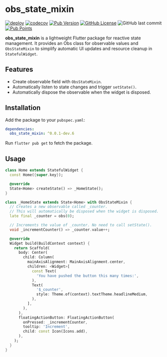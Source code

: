 # obs_state_mixin

[![deploy](https://github.com/albinpk/obs_state_mixin/actions/workflows/deploy.yml/badge.svg)](https://github.com/albinpk/obs_state_mixin/actions/workflows/deploy.yml)
[![codecov](https://codecov.io/github/albinpk/obs_state_mixin/graph/badge.svg?token=6OY333UOTH)](https://codecov.io/github/albinpk/obs_state_mixin)
[![Pub Version](https://img.shields.io/pub/v/obs_state_mixin)](https://pub.dev/packages/obs_state_mixin)
[![GitHub License](https://img.shields.io/github/license/albinpk/obs_state_mixin)](https://github.com/albinpk/obs_state_mixin/blob/dev/LICENSE)
![GitHub last commit](https://img.shields.io/github/last-commit/albinpk/obs_state_mixin)
[![Pub Points](https://img.shields.io/pub/points/obs_state_mixin)](https://pub.dev/packages/obs_state_mixin/score)

**obs_state_mixin** is a lightweight Flutter package for reactive state management. It provides an Obs class for observable values and `ObsStateMixin` to simplify automatic UI updates and resource cleanup in `StatefulWidget`.

## Features

- Create observable field with `ObsStateMixin`.
- Automatically listen to state changes and trigger `setState()`.
- Automatically dispose the observable when the widget is disposed.

## Installation

Add the package to your `pubspec.yaml`:

```yaml
dependencies:
  obs_state_mixin: ^0.0.1-dev.6
```

Run `flutter pub get` to fetch the package.

## Usage

```dart
class Home extends StatefulWidget {
  const Home({super.key});

  @override
  State<Home> createState() => _HomeState();
}

class _HomeState extends State<Home> with ObsStateMixin {
  // Creates a new observable called _counter.
  // This will automatically be disposed when the widget is disposed.
  late final _counter = obs(0);

  // Increments the value of _counter. No need to call setState().
  void _incrementCounter() => _counter.value++;

  @override
  Widget build(BuildContext context) {
    return Scaffold(
      body: Center(
        child: Column(
          mainAxisAlignment: MainAxisAlignment.center,
          children: <Widget>[
            const Text(
              'You have pushed the button this many times:',
            ),
            Text(
              '$_counter',
              style: Theme.of(context).textTheme.headlineMedium,
            ),
          ],
        ),
      ),
      floatingActionButton: FloatingActionButton(
        onPressed: _incrementCounter,
        tooltip: 'Increment',
        child: const Icon(Icons.add),
      ),
    );
  }
}
```
